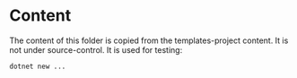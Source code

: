 # Content

The content of this folder is copied from the templates-project content. It is not under source-control. It is used for testing:

	dotnet new ...